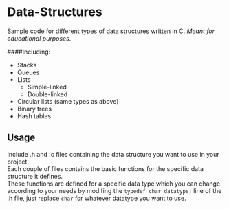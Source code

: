 # Data-Structures
Sample code for different types of data structures written in C. *Meant for educational purposes*.

####Including:
* Stacks
* Queues
* Lists
	* Simple-linked
	* Double-linked
* Circular lists (same types as above)
* Binary trees
* Hash tables

## Usage
Include .h and .c files containing the data structure you want to use in your project.  
Each couple of files contains the basic functions for the specific data structure it defines.  
These functions are defined for a specific data type which you can change according to your needs by modifing the `typedef char datatype;` line of the .h file, just replace `char` for whatever datatype you want to use.
